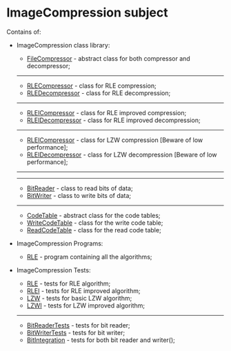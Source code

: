 # ImageCompression subject

Contains of:

* ImageCompression class library:
  * [FileCompressor](CompressionLibrary/FileCompressor.cs) - abstract class for both compressor and decompressor;
  ---
  * [RLECompressor](CompressionLibrary/RLE/RLECompressor.cs) - class for RLE compression;
  * [RLEDecompressor](CompressionLibrary/RLE/RLEDecompressor.cs) - class for RLE decompression;
  ---
  * [RLEICompressor](CompressionLibrary/RLEI/RLEICompressor.cs) - class for RLE improved compression;
  * [RLEIDecompressor](CompressionLibrary/RLEI/RLEIDecompressor.cs) - class for RLE improved decompression;
  ---
  * [RLEICompressor](CompressionLibrary/LZW/LZWCompressor.cs) - class for LZW compression [Beware of low performance];
  * [RLEIDecompressor](CompressionLibrary/LZW/LZWDecompressor.cs) - class for LZW decompression [Beware of low performance];
  ---
  ---
  * [BitReader](CompressionLibrary/BitOperations/BitReader.cs) - class to read bits of data;
  * [BitWriter](CompressionLibrary/BitOperations/BitWriter.cs) - class to write bits of data;
  ---
  * [CodeTable](CompressionLibrary/LZW/CodeTable.cs) - abstract class for the code tables;
  * [WriteCodeTable](CompressionLibrary/LZW/WriteCodeTable.cs) - class for the write code table;
  * [ReadCodeTable](CompressionLibrary/LZW/ReadCodeTable.cs) - class for the read code table;
    
* ImageCompression Programs:
  * [RLE](CompressionPresentation/CompressionPresenter.cs) - program containing all the algorithms;
* ImageCompression Tests:
  * [RLE](CompressionLibraryTesting/RLETests.cs) - tests for RLE algorithm;
  * [RLEI](CompressionLibraryTesting/RLEITests.cs) - tests for RLE improved algorithm;
  * [LZW](CompressionLibraryTesting/LZWTests.cs) - tests for basic LZW algorithm;
  * [LZWI](CompressionLibraryTesting/LZWITests.cs) - tests for LZW improved algorithm;
  ---
  * [BitReaderTests](CompressionLibraryTesting/BitReaderTests.cs) - tests for bit reader;
  * [BitWriterTests](CompressionLibraryTesting/BitWriterTests.cs) - tests for bit writer;
  * [BitIntegration](CompressionLibraryTesting/BitIntegration.cs) - tests for both bit reader and writer();

